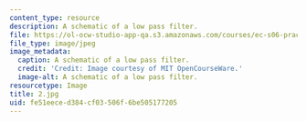 ```yaml
---
content_type: resource
description: A schematic of a low pass filter.
file: https://ol-ocw-studio-app-qa.s3.amazonaws.com/courses/ec-s06-practical-electronics-fall-2004/fe51eeced384cf03506f6be505177205_2.jpg
file_type: image/jpeg
image_metadata:
  caption: A schematic of a low pass filter.
  credit: 'Credit: Image courtesy of MIT OpenCourseWare.'
  image-alt: A schematic of a low pass filter.
resourcetype: Image
title: 2.jpg
uid: fe51eece-d384-cf03-506f-6be505177205
---
```

